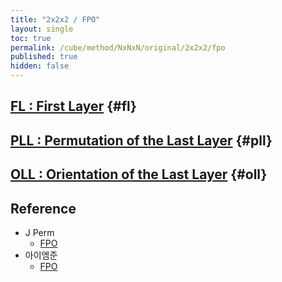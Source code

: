 ```yaml
---
title: "2x2x2 / FPO"
layout: single
toc: true
permalink: /cube/method/NxNxN/original/2x2x2/fpo
published: true
hidden: false
---
```


<head>
  <base target="_blank">
  <style>
    img {
      max-width:150px;
    }
    .img-wrapper {
      margin: 20px 0px;
    }
  </style>
</head>



## [FL : First Layer](/cube/method/NxNxN/original/2x2x2/fl) {#fl}



## [PLL : Permutation of the Last Layer](/cube/method/NxNxN/original/2x2x2/fpo/pll) {#pll}



## [OLL : Orientation of the Last Layer](/cube/method/NxNxN/original/2x2x2/fpo/oll) {#oll}



## Reference

- J Perm
  - [FPO](https://jperm.net/2x2)
- 아이엠준
  - [FPO](https://youtu.be/3UtuDW2THL4)

